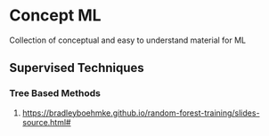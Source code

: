 # Concept ML
Collection of conceptual and easy to understand material for ML

Supervised Techniques
---

### Tree Based Methods 
1. https://bradleyboehmke.github.io/random-forest-training/slides-source.html#


